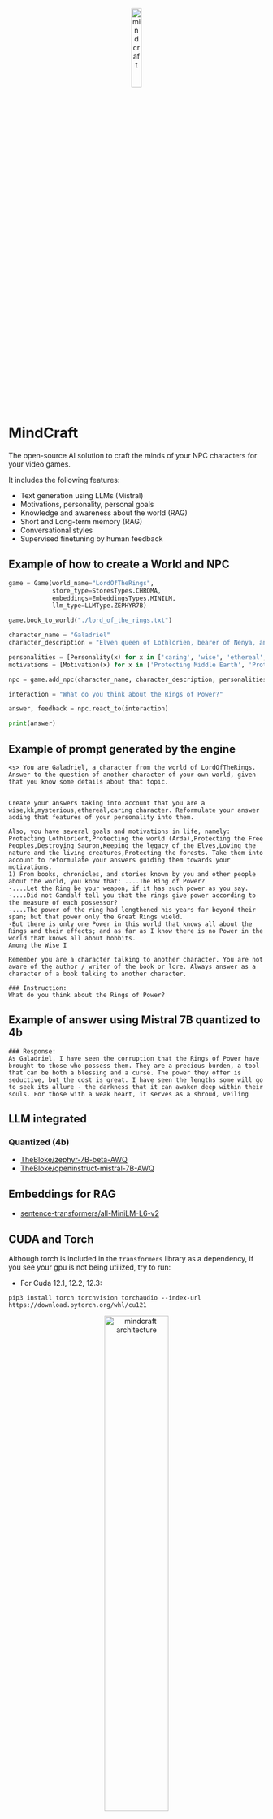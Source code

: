 <p align="center">
<img 
  width="20%"
  src="https://github.com/josejuanmartinez/mindcraft/assets/36634572/0ef83288-9e53-444d-baa0-2c61b0fc26ca" alt="mindcraft"/>
</p>

# MindCraft
The open-source AI solution to craft the minds of your NPC characters for your video games.

It includes the following features:

- Text generation using LLMs (Mistral)
- Motivations, personality, personal goals
- Knowledge and awareness about the world (RAG)
- Short and Long-term memory (RAG)
- Conversational styles
- Supervised finetuning by human feedback

## Example of how to create a World and NPC
```python
game = Game(world_name="LordOfTheRings",
            store_type=StoresTypes.CHROMA,
            embeddings=EmbeddingsTypes.MINILM,
            llm_type=LLMType.ZEPHYR7B)

game.book_to_world("./lord_of_the_rings.txt")

character_name = "Galadriel"
character_description = "Elven queen of Lothlorien, bearer of Nenya, an elven ring of power. Married to Celeborn"

personalities = [Personality(x) for x in ['caring', 'wise', 'ethereal', 'loving', 'concerned', 'mysterious']]
motivations = [Motivation(x) for x in ['Protecting Middle Earth', 'Protecting the forests and the living creatures', 'Protecting the world, Arda', 'Destroying the evil']]

npc = game.add_npc(character_name, character_description, personalities, motivations, store_type=StoresTypes.CHROMA)

interaction = "What do you think about the Rings of Power?"

answer, feedback = npc.react_to(interaction)

print(answer)

```

## Example of prompt generated by the engine
```
<s> You are Galadriel, a character from the world of LordOfTheRings. Answer to the question of another character of your own world, given that you know some details about that topic.


Create your answers taking into account that you are a wise,kk,mysterious,ethereal,caring character. Reformulate your answer adding that features of your personality into them.

Also, you have several goals and motivations in life, namely: Protecting Lothlorient,Protecting the world (Arda),Protecting the Free Peoples,Destroying Sauron,Keeping the legacy of the Elves,Loving the nature and the living creatures,Protecting the forests. Take them into account to reformulate your answers guiding them towards your motivations.
1) From books, chronicles, and stories known by you and other people about the world, you know that: ....The Ring of Power?
-....Let the Ring be your weapon, if it has such power as you say.
-....Did not Gandalf tell you that the rings give power according to the measure of each possessor?
-....The power of the ring had lengthened his years far beyond their span; but that power only the Great Rings wield.
-But there is only one Power in this world that knows all about the Rings and their effects; and as far as I know there is no Power in the world that knows all about hobbits.
Among the Wise I 

Remember you are a character talking to another character. You are not aware of the author / writer of the book or lore. Always answer as a character of a book talking to another character.

### Instruction:
What do you think about the Rings of Power?
```

## Example of answer using Mistral 7B quantized to 4b
```
### Response:
As Galadriel, I have seen the corruption that the Rings of Power have brought to those who possess them. They are a precious burden, a tool that can be both a blessing and a curse. The power they offer is seductive, but the cost is great. I have seen the lengths some will go to seek its allure - the darkness that it can awaken deep within their souls. For those with a weak heart, it serves as a shroud, veiling
```

## LLM integrated
### Quantized (4b)
- [TheBloke/zephyr-7B-beta-AWQ](https://huggingface.co/TheBloke/zephyr-7B-beta-AWQ)
- [TheBloke/openinstruct-mistral-7B-AWQ](https://huggingface.co/TheBloke/openinstruct-mistral-7B-AWQ)

## Embeddings for RAG
- [sentence-transformers/all-MiniLM-L6-v2](https://huggingface.co/sentence-transformers/all-MiniLM-L6-v2)

## CUDA and Torch
Although torch is included in the `transformers` library as a dependency, if you see your gpu is not being
utilized, try to run:
- For Cuda 12.1, 12.2, 12.3:
```
pip3 install torch torchvision torchaudio --index-url https://download.pytorch.org/whl/cu121
```
<p align="center">
<img 
  width="50%"
  src="https://github.com/josejuanmartinez/mindcraft/assets/36634572/7778d4a4-6b25-4b1a-9b26-b1bfa9d94727" alt="mindcraft architecture"/>
</p>
